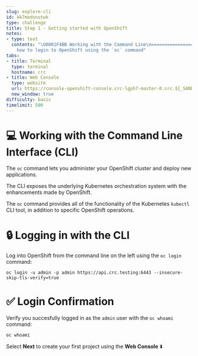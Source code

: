 ```yaml
---
slug: explore-cli
id: kk7modsnutwk
type: challenge
title: Step 1 - Getting started with OpenShift
notes:
- type: text
  contents: "\U0001F4BB Working with the Command Line\n=============================\n\nLearn
    how to login to OpenShift using the `oc` command"
tabs:
- title: Terminal
  type: terminal
  hostname: crc
- title: Web Console
  type: website
  url: https://console-openshift-console.crc-lgph7-master-0.crc.${_SANDBOX_ID}.instruqt.io
  new_window: true
difficulty: basic
timelimit: 500
---
```


💻 Working with the Command Line Interface (CLI)
===============================================

The `oc` command lets you administer your OpenShift cluster and deploy new applications.

The CLI exposes the underlying Kubernetes orchestration system with the enhancements made by OpenShift.

The `oc` command provides all of the functionality of the Kubernetes `kubectl` CLI tool, in addition to specific OpenShift operations.


🔒 Logging in with the CLI
=======================

Log into OpenShift from the command line on the left using the `oc login` command:

```
oc login -u admin -p admin https://api.crc.testing:6443 --insecure-skip-tls-verify=true
```

✅ Login Confirmation
==================

Verify you succesfully logged in as the `admin` user with the `oc whoami` command:

```
oc whoami
```

Select **Next** to create your first project using the **Web Console** ⬇️
